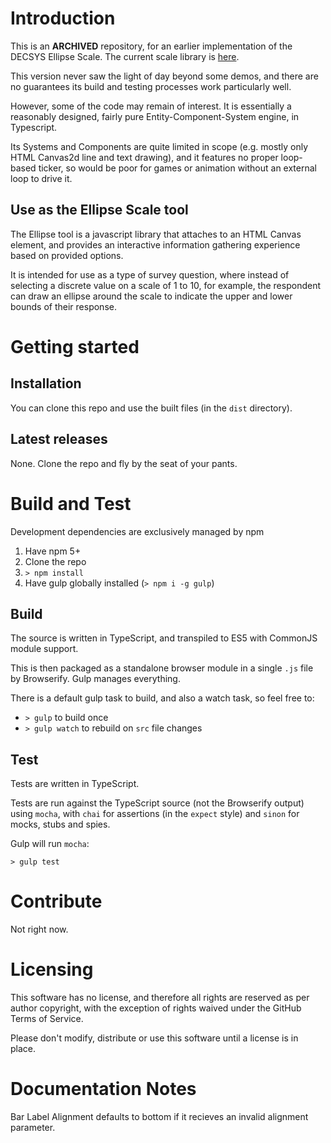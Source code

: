 # Introduction 
This is an **ARCHIVED** repository, for an earlier implementation of the DECSYS Ellipse Scale. The current scale library is [here](https://github.com/decsys/rating-scales).

This version never saw the light of day beyond some demos, and there are no guarantees its build and testing processes work particularly well.

However, some of the code may remain of interest. It is essentially a reasonably designed, fairly pure Entity-Component-System engine, in Typescript.

Its Systems and Components are quite limited in scope (e.g. mostly only HTML Canvas2d line and text drawing), and it features no proper loop-based ticker, so would be poor for games or animation without an external loop to drive it.

## Use as the Ellipse Scale tool

The Ellipse tool is a javascript library that attaches to an HTML Canvas element, and provides an interactive information gathering experience based on provided options.

It is intended for use as a type of survey question, where instead of selecting a discrete value on a scale of 1 to 10, for example, the respondent can draw an ellipse around the scale to indicate the upper and lower bounds of their response.

# Getting started

## Installation

You can clone this repo and use the built files (in the `dist` directory).

## Latest releases

None. Clone the repo and fly by the seat of your pants.

# Build and Test

Development dependencies are exclusively managed by npm

1. Have npm 5+
2. Clone the repo
3. `> npm install`
4. Have gulp globally installed (`> npm i -g gulp`)

## Build

The source is written in TypeScript, and transpiled to ES5 with CommonJS module support.

This is then packaged as a standalone browser module in a single `.js` file by Browserify. Gulp manages everything.

There is a default gulp task to build, and also a watch task, so feel free to:

- `> gulp` to build once
- `> gulp watch` to rebuild on `src` file changes

## Test

Tests are written in TypeScript.

Tests are run against the TypeScript source (not the Browserify output) using `mocha`, with `chai` for assertions (in the `expect` style) and `sinon` for mocks, stubs and spies.

Gulp will run `mocha`:

`> gulp test`

# Contribute

Not right now.

# Licensing

This software has no license, and therefore all rights are reserved as per author copyright, with the exception of rights waived under the GitHub Terms of Service.

Please don't modify, distribute or use this software until a license is in place.

# Documentation Notes

Bar Label Alignment defaults to bottom if it recieves an invalid alignment parameter.


